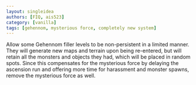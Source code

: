 ```yaml
---
layout: singleidea
authors: [FIQ, ais523]
category: [vanilla]
tags: [gehennom, mysterious force, completely new system]
---
```

Allow some Gehennom filler levels to be non-persistent in a limited manner. They
will generate new maps and terrain upon being re-entered, but will retain all
the monsters and objects they had, which will be placed in random spots. Since
this compensates for the mysterious force by delaying the ascension run and
offering more time for harassment and monster spawns, remove the mysterious
force as well.
